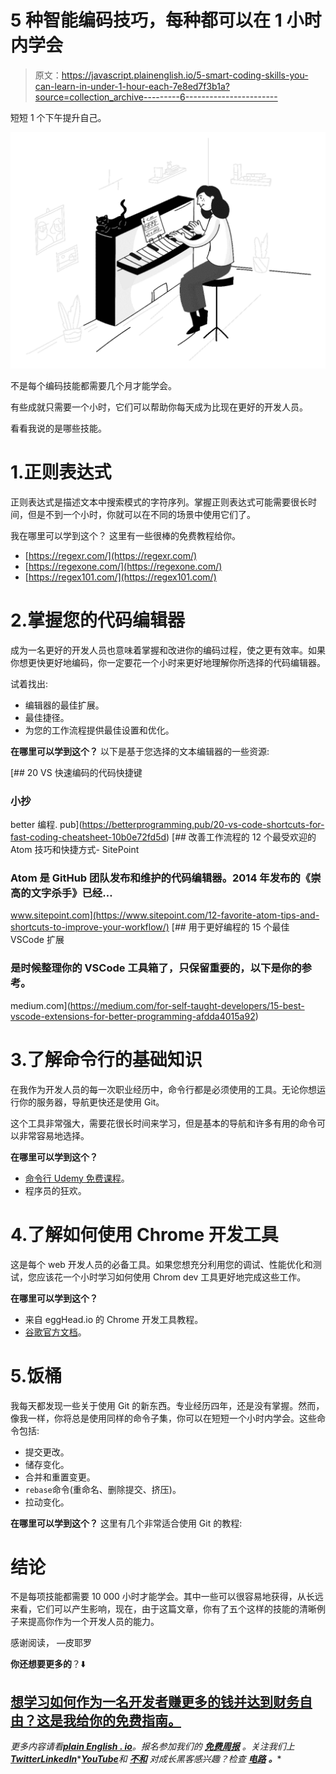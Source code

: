 # 5 种智能编码技巧，每种都可以在 1 小时内学会

> 原文：<https://javascript.plainenglish.io/5-smart-coding-skills-you-can-learn-in-under-1-hour-each-7e8ed7f3b1a?source=collection_archive---------6----------------------->

短短 1 个下午提升自己。

![](img/31e9a8ced30eec344133a7f251408f18.png)

不是每个编码技能都需要几个月才能学会。

有些成就只需要一个小时，它们可以帮助你每天成为比现在更好的开发人员。

看看我说的是哪些技能。

# 1.正则表达式

正则表达式是描述文本中搜索模式的字符序列。掌握正则表达式可能需要很长时间，但是不到一个小时，你就可以在不同的场景中使用它们了。

我在哪里可以学到这个？
这里有一些很棒的免费教程给你。

*   [https://regexr.com/](https://regexr.com/)
*   [https://regexone.com/](https://regexone.com/)
*   [https://regex101.com/](https://regex101.com/)

# 2.掌握您的代码编辑器

成为一名更好的开发人员也意味着掌握和改进你的编码过程，使之更有效率。如果你想更快更好地编码，你一定要花一个小时来更好地理解你所选择的代码编辑器。

试着找出:

*   编辑器的最佳扩展。
*   最佳捷径。
*   为您的工作流程提供最佳设置和优化。

**在哪里可以学到这个？** 以下是基于您选择的文本编辑器的一些资源:

[](https://betterprogramming.pub/20-vs-code-shortcuts-for-fast-coding-cheatsheet-10b0e72fd5d) [## 20 VS 快速编码的代码快捷键

### 小抄

better 编程. pub](https://betterprogramming.pub/20-vs-code-shortcuts-for-fast-coding-cheatsheet-10b0e72fd5d) [](https://www.sitepoint.com/12-favorite-atom-tips-and-shortcuts-to-improve-your-workflow/) [## 改善工作流程的 12 个最受欢迎的 Atom 技巧和快捷方式- SitePoint

### Atom 是 GitHub 团队发布和维护的代码编辑器。2014 年发布的《崇高的文字杀手》已经…

www.sitepoint.com](https://www.sitepoint.com/12-favorite-atom-tips-and-shortcuts-to-improve-your-workflow/) [](https://medium.com/for-self-taught-developers/15-best-vscode-extensions-for-better-programming-afdda4015a92) [## 用于更好编程的 15 个最佳 VSCode 扩展

### 是时候整理你的 VSCode 工具箱了，只保留重要的，以下是你的参考。

medium.com](https://medium.com/for-self-taught-developers/15-best-vscode-extensions-for-better-programming-afdda4015a92) 

# 3.了解命令行的基础知识

在我作为开发人员的每一次职业经历中，命令行都是必须使用的工具。无论你想运行你的服务器，导航更快还是使用 Git。

这个工具非常强大，需要花很长时间来学习，但是基本的导航和许多有用的命令可以非常容易地选择。

**在哪里可以学到这个？**

*   [命令行 Udemy 免费课程](https://www.udemy.com/course/command-line/?LSNPUBID=JVFxdTr9V80&ranEAID=JVFxdTr9V80&ranMID=39197&ranSiteID=JVFxdTr9V80-rQzI0urggGojKgD0VPEEJg&utm_medium=udemyads&utm_source=aff-campaign)。
*   程序员的狂欢。

# 4.了解如何使用 Chrome 开发工具

这是每个 web 开发人员的必备工具。如果您想充分利用您的调试、性能优化和测试，您应该花一个小时学习如何使用 Chrom dev 工具更好地完成这些工作。

**在哪里可以学到这个？**

*   来自 eggHead.io 的 Chrome 开发工具教程。
*   [谷歌官方文档](https://developer.chrome.com/docs/devtools/)。

# 5.饭桶

我每天都发现一些关于使用 Git 的新东西。专业经历四年，还是没有掌握。然而，像我一样，你将总是使用同样的命令子集，你可以在短短一个小时内学会。这些命令包括:

*   提交更改。
*   储存变化。
*   合并和重置变更。
*   `rebase`命令(重命名、删除提交、挤压)。
*   拉动变化。

**在哪里可以学到这个？** 这里有几个非常适合使用 Git 的教程:

# 结论

不是每项技能都需要 10 000 小时才能学会。其中一些可以很容易地获得，从长远来看，它们可以产生影响，现在，由于这篇文章，你有了五个这样的技能的清晰例子来提高你作为一个开发人员的能力。

感谢阅读，
—皮耶罗

**你还想要更多的**？⬇️

## [想学习如何作为一名开发者赚更多的钱并达到财务自由？这是我给你的免费指南。](https://tinyurl.com/MoneyDev)

*更多内容请看*[***plain English . io***](https://plainenglish.io/)*。报名参加我们的* [***免费周报***](http://newsletter.plainenglish.io/) *。关注我们上*[***Twitter***](https://twitter.com/inPlainEngHQ)[***LinkedIn***](https://www.linkedin.com/company/inplainenglish/)*[***YouTube***](https://www.youtube.com/channel/UCtipWUghju290NWcn8jhyAw)**和* [***不和***](https://discord.gg/GtDtUAvyhW) *对成长黑客感兴趣？检查* [***电路***](https://circuit.ooo/) ***。*****